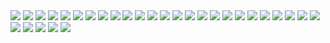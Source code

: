 <img src="./Content/PT1/Q1.png">

<img src="./Content/PT1/Q2.png">

<img src="./Content/PT1/Q3.png">

<img src="./Content/PT1/Q4.png">

<img src="./Content/PT1/Q5.png">

<img src="./Content/PT1/Q6.png">

<img src="./Content/PT1/Q7.png">

<img src="./Content/PT1/Q8.png">

<img src="./Content/PT1/Q9.png">

<img src="./Content/PT1/Q10.png">

<img src="./Content/PT1/Q11.png">

<img src="./Content/PT1/Q12.png">

<img src="./Content/PT1/Q13.png">

<img src="./Content/PT1/Q14.png">

<img src="./Content/PT1/Q15.png">

<img src="./Content/PT1/Q16.png">

<img src="./Content/PT1/Q17.png">

<img src="./Content/PT1/Q18.png">

<img src="./Content/PT1/Q19.png">

<img src="./Content/PT1/Q20.png">

<img src="./Content/PT1/Q21.png">

<img src="./Content/PT1/Q22.png">

<img src="./Content/PT1/Q23.png">

<img src="./Content/PT1/Q24.png">

<img src="./Content/PT1/Q25.png">

<img src="./Content/PT1/Q26.png">

<img src="./Content/PT1/Q27.png">

<img src="./Content/PT1/Q28.png">

<img src="./Content/PT1/Q29.png">

<img src="./Content/PT1/Q30.png">
